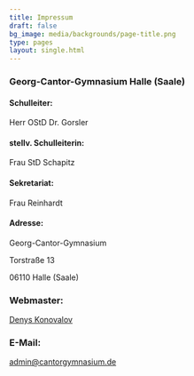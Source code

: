 ```yaml
---
title: Impressum
draft: false
bg_image: media/backgrounds/page-title.png
type: pages
layout: single.html
---
```

### Georg-Cantor-Gymnasium Halle (Saale)

#### Schulleiter:

Herr OStD Dr. Gorsler

#### stellv. Schulleiterin:

Frau StD Schapitz

#### Sekretariat:

Frau Reinhardt

#### Adresse:

Georg-Cantor-Gymnasium

Torstraße 13

06110 Halle (Saale)

### Webmaster:

[Denys Konovalov](/de/author/denys-konovalov/)

### E-Mail:

[admin@cantorgymnasium.de](mailto:admin@cantorgymnasium.de)